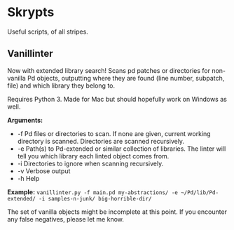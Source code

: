 # Skrypts

Useful scripts, of all stripes.

## Vanillinter

Now with extended library search! Scans pd patches or directories for non-vanilla Pd objects, outputting where they are found (line number, subpatch, file) and which library they belong to.

Requires Python 3. Made for Mac but should hopefully work on Windows as well.

**Arguments:**
 -  -f Pd files or directories to scan. If none are given, current working directory is scanned. Directories are scanned recursively.
 -  -e Path(s) to Pd-extended or similar collection of libraries. The linter will tell you which library each linted object comes from.
 -  -i Directories to ignore when scanning recursively.
 -  -v Verbose output
 -  -h Help

**Example:** `vanillinter.py -f main.pd my-abstractions/ -e ~/Pd/lib/Pd-extended/ -i samples-n-junk/ big-horrible-dir/`

The set of vanilla objects might be incomplete at this point. If you encounter any false negatives, please let me know.
